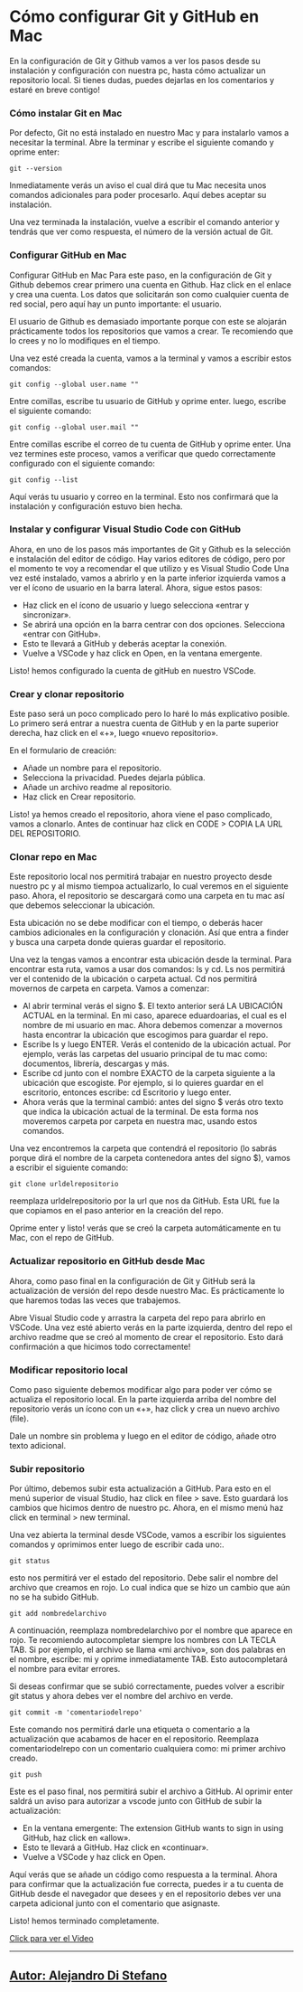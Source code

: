 # Cómo configurar Git y GitHub en Mac

En la configuración de Git y Github vamos a ver los pasos desde su instalación y configuración con nuestra pc, hasta cómo actualizar un repositorio local. Si tienes dudas, puedes dejarlas en los comentarios y estaré en breve contigo!

### Cómo instalar Git en Mac
Por defecto, Git no está instalado en nuestro Mac y para instalarlo vamos a necesitar la terminal. Abre la terminar y escribe el siguiente comando y oprime enter:

```
git --version
```

Inmediatamente verás un aviso el cual dirá que tu Mac necesita unos comandos adicionales para poder procesarlo. Aquí debes aceptar su instalación.

Una vez terminada la instalación, vuelve a escribir el comando anterior y tendrás que ver como respuesta, el número de la versión actual de Git.






### Configurar GitHub en Mac

Configurar GitHub en Mac
Para este paso, en la configuración de Git y Github debemos crear primero una cuenta en Github. Haz click en el enlace y crea una cuenta. Los datos que solicitarán son como cualquier cuenta de red social, pero aquí hay un punto importante: el usuario.

El usuario de Github es demasiado importante porque con este se alojarán prácticamente todos los repositorios que vamos a crear. Te recomiendo que lo crees y no lo modifiques en el tiempo.

Una vez esté creada la cuenta, vamos a la terminal y vamos a escribir estos comandos:
```
git config --global user.name ""
```
Entre comillas, escribe tu usuario de GitHub y oprime enter. luego, escribe el siguiente comando:
```
git config --global user.mail ""
```
Entre comillas escribe el correo de tu cuenta de GitHub y oprime enter. Una vez termines este proceso, vamos a verificar que quedo correctamente configurado con el siguiente comando:
```
git config --list
```
Aquí verás tu usuario y correo en la terminal. Esto nos confirmará que la instalación y configuración estuvo bien hecha.

### Instalar y configurar Visual Studio Code con GitHub
Ahora, en uno de los pasos más importantes de Git y Github es la selección e instalación del editor de código. Hay varios editores de código, pero por el momento te voy a recomendar el que utilizo y es Visual Studio Code 
Una vez esté instalado, vamos a abrirlo y en la parte inferior izquierda vamos a ver el ícono de usuario en la barra lateral. Ahora, sigue estos pasos:

* Haz click en el ícono de usuario y luego selecciona «entrar y sincronizar».
* Se abrirá una opción en la barra centrar con dos opciones. Selecciona «entrar con GitHub».
* Esto te llevará a GitHub y deberás aceptar la conexión.
* Vuelve a VSCode y haz click en Open, en la ventana emergente.

Listo! hemos configurado la cuenta de gitHub en nuestro VSCode.

### Crear y clonar repositorio

Este paso será un poco complicado pero lo haré lo más explicativo posible. Lo primero será entrar a nuestra cuenta de GitHub y en la parte superior derecha, haz click en el «+», luego «nuevo repositorio».

En el formulario de creación:

* Añade un nombre para el repositorio.
* Selecciona la privacidad. Puedes dejarla pública.
* Añade un archivo readme al repositorio.
* Haz click en Crear repositorio.

Listo! ya hemos creado el repositorio, ahora viene el paso complicado, vamos a clonarlo. Antes de continuar haz click en CODE > COPIA LA URL DEL REPOSITORIO.

### Clonar repo en Mac

Este repositorio local nos permitirá trabajar en nuestro proyecto desde nuestro pc y al mismo tiempoa actualizarlo, lo cual veremos en el siguiente paso. Ahora, el repositorio se descargará como una carpeta en tu mac así que debemos seleccionar la ubicación.

Esta ubicación no se debe modificar con el tiempo, o deberás hacer cambios adicionales en la configuración y clonación. Así que entra a finder y busca una carpeta donde quieras guardar el repositorio.

Una vez la tengas vamos a encontrar esta ubicación desde la terminal. Para encontrar esta ruta, vamos a usar dos comandos: ls y cd. Ls nos permitirá ver el contenido de la ubicación o carpeta actual. Cd nos permitirá movernos de carpeta en carpeta. Vamos a comenzar:

* Al abrir terminal verás el signo $. El texto anterior será LA UBICACIÓN ACTUAL en la terminal. En mi caso, aparece eduardoarias, el cual es el nombre de mi usuario en mac.
Ahora debemos comenzar a movernos hasta encontrar la ubicación que escogimos para guardar el repo.
* Escribe ls y luego ENTER. Verás el contenido de la ubicación actual. Por ejemplo, verás las carpetas del usuario principal de tu mac como: documentos, librería, descargas y más.
* Escribe cd junto con el nombre EXACTO de la carpeta siguiente a la ubicación que escogiste. Por ejemplo, si lo quieres guardar en el escritorio, entonces escribe: cd Escritorio y luego enter.
* Ahora verás que la terminal cambió: antes del signo $ verás otro texto que indica la ubicación actual de la terminal. De esta forma nos moveremos carpeta por carpeta en nuestra mac, usando estos comandos.

Una vez encontremos la carpeta que contendrá el repositorio (lo sabrás porque dirá el nombre de la carpeta contenedora antes del signo $), vamos a escribir el siguiente comando:


```
git clone urldelrepositorio
```
reemplaza urldelrepositorio por la url que nos da GitHub. Esta URL fue la que copiamos en el paso anterior en la creación del repo.

Oprime enter y listo! verás que se creó la carpeta automáticamente en tu Mac, con el repo de GitHub.

### Actualizar repositorio en GitHub desde Mac
Ahora, como paso final en la configuración de Git y GitHub será la actualización de versión del repo desde nuestro Mac. Es prácticamente lo que haremos todas las veces que trabajemos.

Abre Visual Studio code y arrastra la carpeta del repo para abrirlo en VSCode. Una vez esté abierto verás en la parte izquierda, dentro del repo el archivo readme que se creó al momento de crear el repositorio. Esto dará confirmación a que hicimos todo correctamente!

### Modificar repositorio local

Como paso siguiente debemos modificar algo para poder ver cómo se actualiza el repositorio local. En la parte izquierda arriba del nombre del repositorio verás un ícono con un «+», haz click y crea un nuevo archivo (file).

Dale un nombre sin problema y luego en el editor de código, añade otro texto adicional.

### Subir repositorio

Por último, debemos subir esta actualización a GitHub. Para esto en el menú superior de visual Studio, haz click en filee > save. Esto guardará los cambios que hicimos dentro de nuestro pc. Ahora, en el mismo menú haz click en terminal > new terminal.

Una vez abierta la terminal desde VSCode, vamos a escribir los siguientes comandos y oprimimos enter luego de escribir cada uno:.

```
git status
```
esto nos permitirá ver el estado del repositorio. Debe salir el nombre del archivo que creamos en rojo. Lo cual indica que se hizo un cambio que aún no se ha subido GitHub.

```
git add nombredelarchivo
```

A continuación, reemplaza nombredelarchivo por el nombre que aparece en rojo. Te recomiendo autocompletar siempre los nombres con LA TECLA TAB. Si por ejemplo, el archivo se llama «mi archivo», son dos palabras en el nombre, escribe: mi y oprime inmediatamente TAB. Esto autocompletará el nombre para evitar errores.

Si deseas confirmar que se subió correctamente, puedes volver a escribir git status y ahora debes ver el nombre del archivo en verde.

```
git commit -m 'comentariodelrepo'
```

Este comando nos permitirá darle una etiqueta o comentario a la actualización que acabamos de hacer en el repositorio. Reemplaza comentariodelrepo con un comentario cualquiera como: mi primer archivo creado.

```
git push
```
Este es el paso final, nos permitirá subir el archivo a GitHub. Al oprimir enter saldrá un aviso para autorizar a vscode junto con GitHub de subir la actualización:

* En la ventana emergente: The extension GitHub wants to sign in using GitHub, haz click en «allow».
* Esto te llevará a GitHub. Haz click en «continuar».
* Vuelve a VSCode y haz click en Open.

Aquí verás que se añade un código como respuesta a la terminal. Ahora para confirmar que la actualización fue correcta, puedes ir a tu cuenta de GitHub desde el navegador que desees y en el repositorio debes ver una carpeta adicional junto con el comentario que asignaste.

Listo! hemos terminado completamente.

[Click para ver el Video](https://www.youtube.com/watch?v=tH15EPkRc3w)



---

## [Autor: Alejandro Di Stefano](https://github.com/Drako01)



